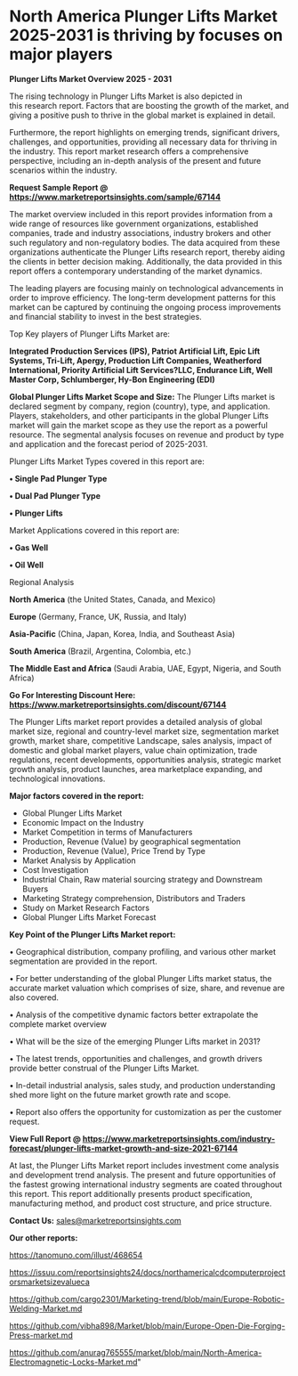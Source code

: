 # North America Plunger Lifts Market 2025-2031 is thriving by focuses on major players

<Strong> Plunger Lifts Market Overview 2025 - 2031</strong>

The rising technology in Plunger Lifts Market is also depicted in this research report. Factors that are boosting the growth of the market, and giving a positive push to thrive in the global market is explained in detail.

Furthermore, the report highlights on emerging trends, significant drivers, challenges, and opportunities, providing all necessary data for thriving in the industry. This report market research offers a comprehensive perspective, including an in-depth analysis of the present and future scenarios within the industry.

<strong>Request Sample Report @ <a href=https://www.marketreportsinsights.com/sample/67144>https://www.marketreportsinsights.com/sample/67144</a></strong>

The market overview included in this report provides information from a wide range of resources like government organizations, established companies, trade and industry associations, industry brokers and other such regulatory and non-regulatory bodies. The data acquired from these organizations authenticate the Plunger Lifts research report, thereby aiding the clients in better decision making. Additionally, the data provided in this report offers a contemporary understanding of the market dynamics.

The leading players are focusing mainly on technological advancements in order to improve efficiency. The long-term development patterns for this market can be captured by continuing the ongoing process improvements and financial stability to invest in the best strategies.

Top Key players of Plunger Lifts Market are:

<strong>Integrated Production Services (IPS), Patriot Artificial Lift, Epic Lift Systems, Tri-Lift, Apergy, Production Lift Companies, Weatherford International, Priority Artificial Lift Services?LLC, Endurance Lift, Well Master Corp, Schlumberger, Hy-Bon Engineering (EDI)</strong>

<strong><b>Global Plunger Lifts Market Scope and Size:</b></strong>
The Plunger Lifts market is declared segment by company, region (country), type, and application. Players, stakeholders, and other participants in the global Plunger Lifts market will gain the market scope as they use the report as a powerful resource. The segmental analysis focuses on revenue and product by type and application and the forecast period of 2025-2031.

Plunger Lifts Market Types covered in this report are:

<strong>• Single Pad Plunger Type

• Dual Pad Plunger Type

• Plunger Lifts</strong>

Market Applications covered in this report are:

<strong>• Gas Well

• Oil Well</strong> 

Regional Analysis

<strong>North America</strong> (the United States, Canada, and Mexico)

<strong>Europe</strong> (Germany, France, UK, Russia, and Italy)

<strong>Asia-Pacific</strong> (China, Japan, Korea, India, and Southeast Asia)

<strong>South America</strong> (Brazil, Argentina, Colombia, etc.)

<strong>The Middle East and Africa</strong> (Saudi Arabia, UAE, Egypt, Nigeria, and South Africa)

<strong>Go For Interesting Discount Here: <a href=https://www.marketreportsinsights.com/discount/67144>https://www.marketreportsinsights.com/discount/67144</a></strong>

The Plunger Lifts market report provides a detailed analysis of global market size, regional and country-level market size, segmentation market growth, market share, competitive Landscape, sales analysis, impact of domestic and global market players, value chain optimization, trade regulations, recent developments, opportunities analysis, strategic market growth analysis, product launches, area marketplace expanding, and technological innovations.

<strong><b>Major factors covered in the report:</b></strong>
<ul>
  <li>Global Plunger Lifts Market </li>
  <li>Economic Impact on the Industry</li>
  <li>Market Competition in terms of Manufacturers</li>
  <li>Production, Revenue (Value) by geographical segmentation</li>
  <li>Production, Revenue (Value), Price Trend by Type</li>
  <li>Market Analysis by Application</li>
  <li>Cost Investigation</li>
  <li>Industrial Chain, Raw material sourcing strategy and Downstream Buyers</li>
  <li>Marketing Strategy comprehension, Distributors and Traders</li>
  <li>Study on Market Research Factors</li>
  <li>Global Plunger Lifts Market Forecast</li>
</ul>

<strong><b>Key Point of the Plunger Lifts Market report:</b></strong>

• Geographical distribution, company profiling, and various other market segmentation are provided in the report.

• For better understanding of the global Plunger Lifts market status, the accurate market valuation which comprises of size, share, and revenue are also covered.

• Analysis of the competitive dynamic factors better extrapolate the complete market overview

• What will be the size of the emerging Plunger Lifts market in 2031?

• The latest trends, opportunities and challenges, and growth drivers provide better construal of the Plunger Lifts Market.

• In-detail industrial analysis, sales study, and production understanding shed more light on the future market growth rate and scope.

• Report also offers the opportunity for customization as per the customer request.

<strong><b>View Full Report @ <a href=https://www.marketreportsinsights.com/industry-forecast/plunger-lifts-market-growth-and-size-2021-67144>https://www.marketreportsinsights.com/industry-forecast/plunger-lifts-market-growth-and-size-2021-67144</a></b></strong>


At last, the Plunger Lifts Market report includes investment come analysis and development trend analysis. The present and future opportunities of the fastest growing international industry segments are coated throughout this report. This report additionally presents product specification, manufacturing method, and product cost structure, and price structure.

<strong>Contact Us:</strong>
sales@marketreportsinsights.com

<strong>Our other reports:</strong>

<a href=https://tanomuno.com/illust/468654>https://tanomuno.com/illust/468654</a>

<a href=https://issuu.com/reportsinsights24/docs/northamericalcdcomputerprojectorsmarketsizevalueca>https://issuu.com/reportsinsights24/docs/northamericalcdcomputerprojectorsmarketsizevalueca</a>

<a href=https://github.com/cargo2301/Marketing-trend/blob/main/Europe-Robotic-Welding-Market.md>https://github.com/cargo2301/Marketing-trend/blob/main/Europe-Robotic-Welding-Market.md</a>

<a href=https://github.com/vibha898/Market/blob/main/Europe-Open-Die-Forging-Press-market.md>https://github.com/vibha898/Market/blob/main/Europe-Open-Die-Forging-Press-market.md</a>

<a href=https://github.com/anurag765555/market/blob/main/North-America-Electromagnetic-Locks-Market.md>https://github.com/anurag765555/market/blob/main/North-America-Electromagnetic-Locks-Market.md</a>"
